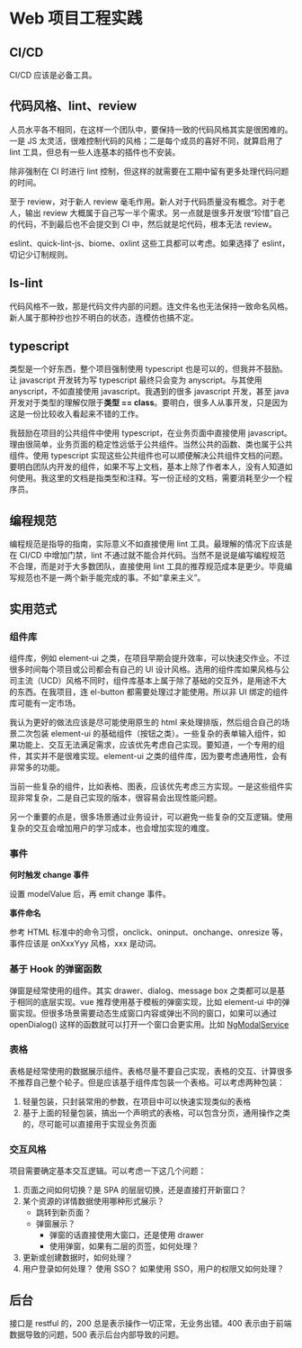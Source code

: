 # Web 项目工程实践

## CI/CD

CI/CD 应该是必备工具。

## 代码风格、lint、review

人员水平各不相同，在这样一个团队中，要保持一致的代码风格其实是很困难的。一是 JS 太灵活，很难控制代码的风格；二是每个成员的喜好不同，就算启用了 lint 工具，但总有一些人连基本的插件也不安装。

除非强制在 CI 时进行 lint 控制，但这样的就需要在工期中留有更多处理代码问题的时间。

至于 review，对于新人 review 毫毛作用。新人对于代码质量没有概念。对于老人，输出 review 大概属于自己写一半个需求。另一点就是很多开发很“珍惜”自己的代码，不到最后也不会提交到 CI 中，然后就是坨代码，根本无法 review。

eslint、quick-lint-js、biome、oxlint 这些工具都可以考虑。如果选择了 eslint，切记少订制规则。

## ls-lint

代码风格不一致，那是代码文件内部的问题。连文件名也无法保持一致命名风格。新人属于那种抄也抄不明白的状态，连模仿也搞不定。

## typescript

类型是一个好东西，整个项目强制使用 typescript 也是可以的，但我并不鼓励。让 javascript 开发转为写 typescript 最终只会变为 anyscript。与其使用 anyscript，不如直接使用 javascript。我遇到的很多 javascript 开发，甚至 java 开发对于类型的理解仅限于**类型 == class**。要明白，很多人从事开发，只是因为这是一份比较收入看起来不错的工作。

我鼓励在项目的公共组件中使用 typescript，在业务页面中直接使用 javascript。理由很简单，业务页面的稳定性远低于公共组件。当然公共的函数、类也属于公共组件。使用 typescript 实现这些公共组件也可以顺便解决公共组件文档的问题。要明白团队内开发的组件，如果不写上文档，基本上除了作者本人，没有人知道如何使用。我这里的文档是指类型和注释。写一份正经的文档，需要消耗至少一个程序员。

## 编程规范

编程规范是指导的指南，实际意义不如直接使用 lint 工具。最理解的情况下应该是在 CI/CD 中增加门禁，lint 不通过就不能合并代码。当然不是说是编写编程规范不合理，而是对于大多数团队，直接使用 lint 工具的推荐规范成本是更少。毕竟编写规范也不是一两个新手能完成的事。不如“拿来主义”。

## 实用范式

### 组件库

组件库，例如 element-ui 之类，在项目早期会提升效率，可以快速交作业。不过很多时间每个项目或公司都会有自己的 UI 设计风格。选用的组件库如果风格与公司主流（UCD）风格不同时，组件库基本上属于除了基础的交互外，是用途不大的东西。在我项目，连 el-button 都需要处理过才能使用。所以非 UI 绑定的组件库可能有一定市场。

我认为更好的做法应该是尽可能使用原生的 html 来处理排版，然后组合自己的场景二次包装 element-ui 的基础组件（按钮之类）。一些复杂的表单输入组件，如果功能上、交互无法满足需求，应该优先考虑自己实现。要知道，一个专用的组件，其实并不是很难实现。element-ui 之类的组件库，因为要考虑通用性，会有非常多的功能。

当前一些复杂的组件，比如表格、图表，应该优先考虑三方实现。一是这些组件实现非常复杂，二是自己实现的版本，很容易会出现性能问题。

另一个重要的点是，很多场景通过业务设计，可以避免一些复杂的交互逻辑。使用复杂的交互会增加用户的学习成本，也会增加实现的难度。

### 事件

**何时触发 change 事件**

设置 modelValue 后，再 emit change 事件。

**事件命名**

参考 HTML 标准中的命令习惯，onclick、oninput、onchange、onresize 等，事件应该是 onXxxYyy 风格，xxx 是动词。

### 基于 Hook 的弹窗函数

弹窗是经常使用的组件。其实 drawer、dialog、message box 之类都可以是基于相同的底层实现。vue 推荐使用基于模板的弹窗实现，比如 element-ui 中的弹窗实现。但很多场景需要动态生成窗口内容或弹出不同的窗口，如果可以通过 openDialog() 这样的函数就可以打开一个窗口会更实用。比如 [NgModalService](https://ng.ant.design/components/modal/zh#components-modal-demo-service)

### 表格

表格是经常使用的数据展示组件。表格尽量不要自己实现，表格的交互、计算很多不推荐自己整个轮子。但是应该基于组件库包装一个表格。可以考虑两种包装：

1. 轻量包装，只封装常用的参数，在项目中可以快速实现类似的表格
2. 基于上面的轻量包装，搞出一个声明式的表格，可以包含分页，通用操作之类的，尽可能可以直接用于实现业务页面

### 交互风格

项目需要确定基本交互逻辑。可以考虑一下这几个问题：

1. 页面之间如何切换？是 SPA 的层层切换，还是直接打开新窗口？
2. 某个资源的详情数据使用哪种形式展示？
   - 跳转到新页面？
   - 弹窗展示？
     - 弹窗的话直接使用大窗口，还是使用 drawer
     - 使用弹窗，如果有二层的页签，如何处理？
3. 更新或创建数据时，如何处理？
4. 用户登录如何处理？
   使用 SSO？
   如果使用 SSO，用户的权限又如何处理？

## 后台

接口是 restful 的，200 总是表示操作一切正常，无业务出错。400 表示由于前端数据导致的问题，500 表示后台内部导致的问题。
